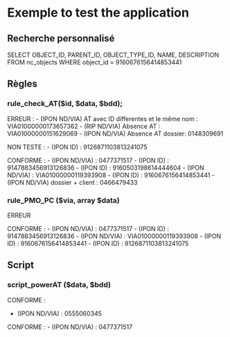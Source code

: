 # Exemple to test the application

## Recherche personnalisé

SELECT OBJECT_ID, PARENT_ID, OBJECT_TYPE_ID, NAME, DESCRIPTION 
FROM nc_objects 
WHERE object_id = 9160676156414853441

## Règles
### rule_check_AT($id, $data, $bdd);

ERREUR :
    - (IPON ND/VIA) AT avec ID differentes et le même nom : VIA01000000173657362 
    - (RIP ND/VIA) Absence AT : VIA01000000151629069
    - (IPON ND/VIA) Absence AT dossier: 0148309691

NON TESTE :
    - (IPON ID) : 9126871103813241075

CONFORME : 
    - (IPON ND/VIA) : 0477371517
    - (IPON ID) : 9147883456913126836
    - (IPON ID) : 9160503198614444604
    - (IPON ND/VIA) : VIA01000000119393908
    - (IPON ID) : 9160676156414853441
    - (IPON ND/VIA) dossier + client : 0466479433


### rule_PMO_PC ($via, array $data)

ERREUR

CONFORME :
    - (IPON ND/VIA) : 0477371517
    - (IPON ID) : 9147883456913126836
    - (IPON ND/VIA) : VIA01000000119393908
    - (IPON ID) : 9160676156414853441
    - (IPON ID) : 9126871103813241075

## Script

### script_powerAT ($data, $bdd)

CONFORME :
- (IPON ND/VIA) : 0555060345

CONFORME :
    - (IPON ND/VIA) : 0477371517